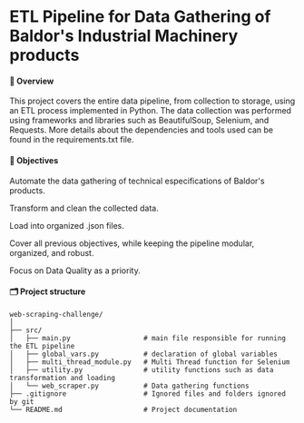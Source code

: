 # ETL Pipeline for Data Gathering of Baldor's Industrial Machinery products

#### 📘 Overview

This project covers the entire data pipeline, from collection to storage, using an ETL process implemented in Python. The data collection was performed using frameworks and libraries such as BeautifulSoup, Selenium, and Requests. More details about the dependencies and tools used can be found in the requirements.txt file.

#### 🎯 Objectives

Automate the data gathering of technical especifications of Baldor's products.

Transform and clean the collected data.

Load into organized .json files.

Cover all previous objectives, while keeping the pipeline modular, organized, and robust.

Focus on Data Quality as a priority.

#### 🗂️ Project structure
```
web-scraping-challenge/
│
├── src/
│   ├── main.py                  # main file responsible for running the ETL pipeline
│   ├── global_vars.py           # declaration of global variables 
│   ├── multi_thread_module.py   # Multi Thread function for Selenium 
│   ├── utility.py               # utility functions such as data transformation and loading
│   └── web_scraper.py           # Data gathering functions 
├── .gitignore                   # Ignored files and folders ignored by git 
└── README.md                    # Project documentation
```
